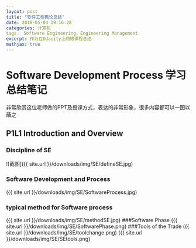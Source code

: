 ```yaml
---
layout: post
title: "软件工程概论总结"
date: 2018-05-04 19:16:28
categories: 计算机
tags： Software Engineering，Engineering Management 
excerpt: 作为在Udacity上网络课程总结
mathjax: true
---
```

# Software Development Process 学习总结笔记
非常欣赏这位老师做的PPT及授课方式，表达的非常形象，很多内容都可以一图以蔽之

## P1L1 Introduction and Overview
### Discipline of SE
![截图]({{ site.url }}/downloads/img/SE/defineSE.jpg)
### Software Development and Process
({{ site.url }}/downloads/img/SE/SoftwareProcess.jpg)
### typical method for Software process
 ({{ site.url }}/downloads/img/SE/methodSE.jpg)
###Software Phase
({{ site.url }}/downloads/img/SE/SoftwarePhase.png)
###Tools of the Trade
({{ site.url }}/downloads/img/SE/toolchange.png)
({{ site.url }}/downloads/img/SE/SEtools.png)

